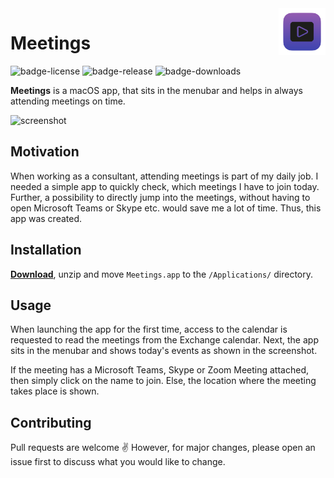 <img src="resources/icon.png" align="right" height="75"/>

# Meetings

![badge-license](https://img.shields.io/github/license/nicolai92/meeting)
![badge-release](https://img.shields.io/github/v/release/nicolai92/meeting)
![badge-downloads](https://img.shields.io/github/downloads/nicolai92/meeting/latest/total?label=downloads)

**Meetings** is a macOS app, that sits in the menubar and helps in always attending meetings on time.

![screenshot](./resources/screenshot.png)

## Motivation

When working as a consultant, attending meetings is part of my daily job. I needed a simple app to quickly check, which meetings I have to join today. Further, a possibility to directly jump into the meetings, without having to open Microsoft Teams or Skype etc. would save me a lot of time. Thus, this app was created.

## Installation

[**Download**](https://github.com/nicolai92/meetings/releases/tag/v1.1), unzip and move `Meetings.app` to the `/Applications/` directory.

## Usage

When launching the app for the first time, access to the calendar is requested to read the meetings from the Exchange calendar. Next, the app sits in the menubar and shows today's events as shown in the screenshot.

If the meeting has a Microsoft Teams, Skype or Zoom Meeting attached, then simply click on the name to join. Else, the location where the meeting takes place is shown.

## Contributing

Pull requests are welcome ✌️ However, for major changes, please open an issue first to discuss what you would like to change.
